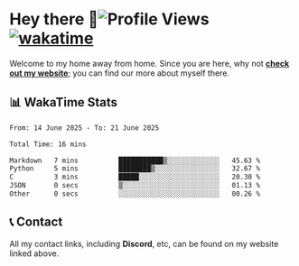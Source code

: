 # Hey there :wave:![Profile Views](https://komarev.com/ghpvc/?username=skifli) [![wakatime](https://wakatime.com/badge/user/b4317b02-0c6d-457b-82a4-a448b8a8d1df.svg)](https://wakatime.com/@b4317b02-0c6d-457b-82a4-a448b8a8d1df)

Welcome to my home away from home. Since you are here, why not [**check out my website**](https://skifli.github.io); you can find our more about myself there.

## 📊 WakaTime Stats

<!--START_SECTION:waka-->

```txt
From: 14 June 2025 - To: 21 June 2025

Total Time: 16 mins

Markdown   7 mins          ███████████▒░░░░░░░░░░░░░   45.63 %
Python     5 mins          ████████▒░░░░░░░░░░░░░░░░   32.67 %
C          3 mins          █████░░░░░░░░░░░░░░░░░░░░   20.30 %
JSON       0 secs          ▒░░░░░░░░░░░░░░░░░░░░░░░░   01.13 %
Other      0 secs          ░░░░░░░░░░░░░░░░░░░░░░░░░   00.26 %
```

<!--END_SECTION:waka-->

## 📞 Contact

All my contact links, including **Discord**, etc, can be found on my website linked above.
